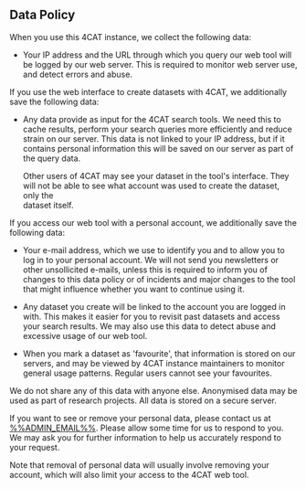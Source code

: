 ## Data Policy

When you use this 4CAT instance, we collect the following data:

- Your IP address and the URL through which you query our web tool will be 
  logged by our web server. This is required to monitor web server use, and 
  detect errors and abuse.

If you use the web interface to create datasets with 4CAT, we additionally 
save the following data:

- Any data provide as input for the 4CAT search tools. We need this to cache 
  results, perform your search queries more efficiently and reduce strain on 
  our server. This data is not linked to your IP address, but if it contains 
  personal information this will be saved on our server as part of the query 
  data. 
  
  Other users of 4CAT may see your dataset in the tool's interface. They will 
  not be able to see what account was used to create the dataset, only the  
  dataset itself.

If you access our web tool with a personal account, we additionally save the 
following data:

- Your e-mail address, which we use to identify you and to allow you to log in 
  to your personal account. We will not send you newsletters or other
  unsollicited e-mails, unless this is required to inform you of changes to
  this data policy or of incidents and major changes to the tool that might
  influence whether you want to continue using it.
  
- Any dataset you create will be linked to the account you are logged in 
  with. This makes it easier for you to revisit past datasets and access your 
  search results. We may also use this data to detect abuse and excessive usage 
  of our web tool. 
  
- When you mark a dataset as 'favourite', that information is stored on our
  servers, and may be viewed by 4CAT instance maintainers to monitor general 
  usage patterns. Regular users cannot see your favourites.
  
We do not share any of this data with anyone else. Anonymised data may be used 
as part of research projects. All data is stored on a secure server.

If you want to see or remove your personal data, please contact us at 
[%%ADMIN_EMAIL%%](mailto:%%ADMIN_EMAIL%%). Please allow some time for us to 
respond to you. We may ask you for further information to help us accurately 
respond to your request. 

Note that removal of personal data will usually involve removing your account, 
which will also limit your access to the 4CAT web tool.